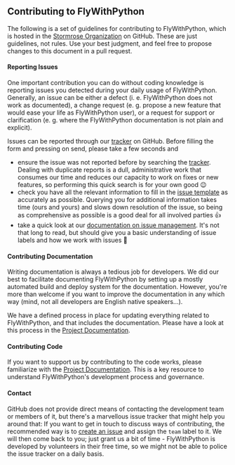 ## Contributing to FlyWithPython

The following is a set of guidelines for contributing to FlyWithPython, which
is hosted in the [Stormrose Organization](https://github.com/stormrose-va/) on
GitHub. These are just guidelines, not rules. Use your best judgment, and feel
free to propose changes to this document in a pull request.

#### Reporting Issues

One important contribution you can do without coding knowledge is reporting
issues you detected during your daily usage of FlyWithPython. Generally, an
issue can be either a defect (i. e. FlyWithPython does not work as documented),
a change request (e. g. propose a new feature that would ease your life as
FlyWithPython user), or a request for support or clarification (e. g.
where the FlyWithPython documentation is not plain and explicit).

Issues can be reported through our
[tracker](https://github.com/stormrose-va/FlyWithPython/issues) on GitHub.
Before filling the form and pressing on send, please take a few seconds and

* ensure the issue was not reported before by searching the
  [tracker](https://github.com/stormrose-va/FlyWithPython/issues).
  Dealing with duplicate reports is a dull, administrative work that consumes
  our time and reduces our capacity to work on fixes or new features, so
  performing this quick search is for your own good :wink:
* check you have all the relevant information to fill in the
  [issue template](https://github.com/stormrose-va/FlyWithPython/blob/master/.github/issue_template.md) as accurately as possible. Querying you for additional information takes time
  (ours and yours) and slows down resolution of the issue, so being as
  comprehensive as possible is a good deal for all involved parties :+1:
* take a quick look at our
  [documentation on issue management](https://flywithpython.readthedocs.io/en/latest/internals/issues.html).
  It's not that long to read, but
  should give you a basic understanding of issue labels and how we work with
  issues :rocket:

#### Contributing Documentation

Writing documentation is always a tedious job for developers. We did our best to
facilitate documenting FlyWithPython by setting up a mostly automated build and
deploy system for the documentation. However, you're more than welcome if you
want to improve the documentation in any which way (mind, not all developers
are English native speakers...).

We have a defined process in place for updating everything related to
FlyWithPython, and that includes the documentation. Please have a look at this
process in the
[Project Documentation](https://flywithpython.readthedocs.io/).

#### Contributing Code

If you want to support us by contributing to the code works, please familiarize
with the
[Project Documentation](https://flywithpython.readthedocs.io/).
This is a key resource to understand FlyWithPython's development process and
governance.

#### Contact

GitHub does not provide direct means of contacting the development team or
members of it, but there's a marvellous issue tracker that might help you around
that: If you want to get in touch to discuss ways of contributing, the
recommended way is to
[create an issue](https://github.com/stormrose-va/FlyWithPython/issues/new)
and assign the `team` label to it. We will then come back to you; just grant us
a bit of time - FlyWithPython is developed by volunteers in their free time, so
we might not be able to police the issue tracker on a daily basis.
